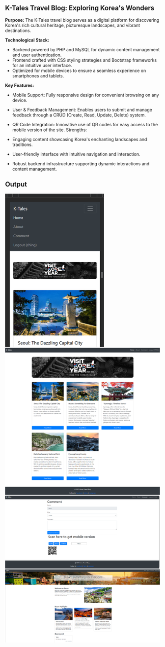 
## K-Tales Travel Blog: Exploring Korea's Wonders

**Purpose:**
The K-Tales travel blog serves as a digital platform for discovering Korea's rich cultural heritage, picturesque landscapes, and vibrant destinations.

**Technological Stack:**
- Backend powered by PHP and MySQL for dynamic content management and user authentication.
- Frontend crafted with CSS styling strategies and Bootstrap frameworks for an intuitive user interface.
- Optimized for mobile devices to ensure a seamless experience on smartphones and tablets.

**Key Features:**
- Mobile Support: Fully responsive design for convenient browsing on any device.
- User & Feedback Management: Enables users to submit and manage feedback through a CRUD (Create, Read, Update, Delete) system.
- QR Code Integration: Innovative use of QR codes for easy access to the mobile version of the site.
Strengths:

- Engaging content showcasing Korea's enchanting landscapes and traditions.
- User-friendly interface with intuitive navigation and interaction.
- Robust backend infrastructure supporting dynamic interactions and content management.

## Output

![alt text](image.png)
![alt text](image-2.png)
![alt text](image-3.png)
![alt text](image-4.png)